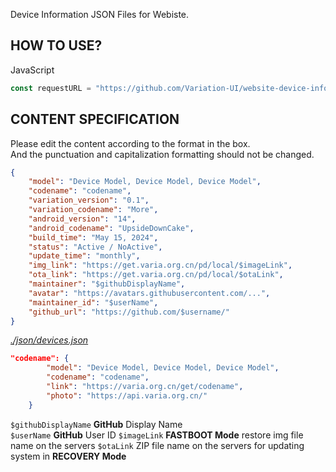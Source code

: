 Device Information JSON Files for Webiste.

## HOW TO USE?
JavaScript
```javascript
const requestURL = "https://github.com/Variation-UI/website-device-info/json/device/oneplus/opkona.json";
```

## CONTENT SPECIFICATION
Please edit the content according to the format in the box.  
And the punctuation and capitalization formatting should not be changed.

```json
{
    "model": "Device Model, Device Model, Device Model",
    "codename": "codename",
    "variation_version": "0.1",
    "variation_codename": "More",
    "android_version": "14",
    "android_codename": "UpsideDownCake",
    "build_time": "May 15, 2024",
    "status": "Active / NoActive",
    "update_time": "monthly",
    "img_link": "https://get.varia.org.cn/pd/local/$imageLink",
    "ota_link": "https://get.varia.org.cn/pd/local/$otaLink",
    "maintainer": "$githubDisplayName",
    "avatar": "https://avatars.githubusercontent.com/...",
    "maintainer_id": "$userName",
    "github_url": "https://github.com/$username/"
}
```

[*./json/devices.json*](https://github.com/Variation-UI/website-device-info/blob/main/json/devices.json)
```json
"codename": {
        "model": "Device Model, Device Model, Device Model",
        "codename": "codename",
        "link": "https://varia.org.cn/get/codename",
        "photo": "https://api.varia.org.cn/"
    }
```
 
`$githubDisplayName` **GitHub** Display Name  
`$userName` **GitHub** User ID
`$imageLink` **FASTBOOT Mode** restore img file name on the servers
`$otaLink` ZIP file name on the servers for updating system in **RECOVERY Mode**

